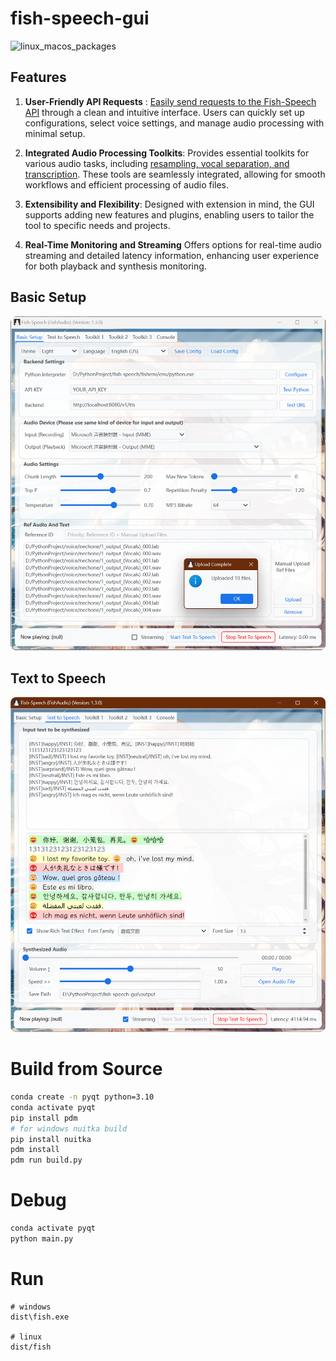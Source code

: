# fish-speech-gui

![linux_macos_packages](https://img.shields.io/github/actions/workflow/status/AnyaCoder/fish-speech-gui/ci.yml?label=linux-macos-build)

## Features

1. **User-Friendly API Requests** :
   <u>Easily send requests to the Fish-Speech API</u> through a clean and intuitive interface. Users can quickly set up configurations, select voice settings, and manage audio processing with minimal setup.

2. **Integrated Audio Processing Toolkits**:
   Provides essential toolkits for various audio tasks, including <u>resampling, vocal separation, and transcription</u>. These tools are seamlessly integrated, allowing for smooth workflows and efficient processing of audio files.

3. **Extensibility and Flexibility**:
   Designed with extension in mind, the GUI supports adding new features and plugins, enabling users to tailor the tool to specific needs and projects.

4. **Real-Time Monitoring and Streaming**
   Offers options for real-time audio streaming and detailed latency information, enhancing user experience for both playback and synthesis monitoring.

## Basic Setup

<img src="assets/basic.png" width="800" />

## Text to Speech

<img src="assets/tts.png" width="800" />

# Build from Source

```bash
conda create -n pyqt python=3.10
conda activate pyqt
pip install pdm
# for windows nuitka build
pip install nuitka
pdm install
pdm run build.py
```

# Debug

```bash
conda activate pyqt
python main.py
```

# Run

```
# windows
dist\fish.exe

# linux
dist/fish
```
